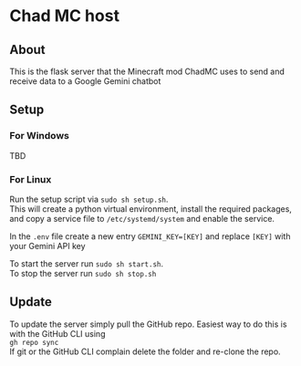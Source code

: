 # Chad MC host

## About
This is the flask server that the Minecraft mod ChadMC uses to send and receive data to a Google Gemini chatbot

## Setup
### For Windows
TBD

### For Linux
Run the setup script via `sudo sh setup.sh`.\
This will create a python virtual environment, install the required packages, and copy a service file to `/etc/systemd/system` and enable the service. 

In the `.env` file create a new entry `GEMINI_KEY=[KEY]` and replace `[KEY]` with your Gemini API key

To start the server run `sudo sh start.sh`.\
To stop the server run `sudo sh stop.sh`

## Update
To update the server simply pull the GitHub repo. Easiest way to do this is with the GitHub CLI using\
`gh repo sync`\
If git or the GitHub CLI complain delete the folder and re-clone the repo.